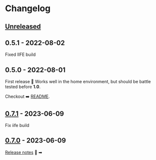 # Changelog

## [Unreleased](https://github.com/qruto/laravel-wave-client/compare/0.7.1...main)

## 0.5.1 - 2022-08-02

Fixed IIFE build

## 0.5.0 - 2022-08-01

First release  🎉 Works well in the home environment, but should be battle tested before **1.0**.

Checkout ➡️ [README](https://github.com/qruto/laravel-wave/blob/main/README.md).

## [0.7.1](https://github.com/qruto/laravel-wave-client/compare/0.7.0...0.7.1) - 2023-06-09

Fix iife build

## [0.7.0](https://github.com/qruto/laravel-wave-client/compare/v0.7.0...0.7.0) - 2023-06-09

[Release notes](https://github.com/qruto/laravel-wave/releases/tag/0.7.0)  📣 ➡︎
